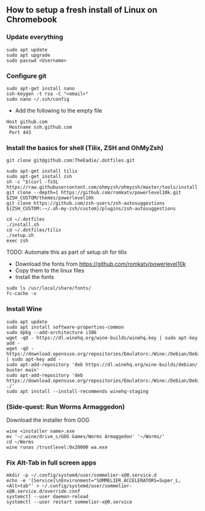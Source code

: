 ## How to setup a fresh install of Linux on Chromebook
### Update everything
```
sudo apt update
sudo apt upgrade
sudo passwd <Username>
```

### Configure git

```
sudo apt-get install nano
ssh-keygen -t rsa -C "<email>"
sudo nano ~/.ssh/config
```

- Add the following to the empty file

```
Host github.com
 Hostname ssh.github.com
 Port 443
```

### Install the basics for shell (Tilix, ZSH and OhMyZsh)

```
git clone git@github.com:TheEadie/.dotfiles.git

sudo apt-get install tilix
sudo apt-get install zsh
sh -c "$(curl -fsSL https://raw.githubusercontent.com/ohmyzsh/ohmyzsh/master/tools/install.sh)"
git clone --depth=1 https://github.com/romkatv/powerlevel10k.git $ZSH_CUSTOM/themes/powerlevel10k
git clone https://github.com/zsh-users/zsh-autosuggestions ${ZSH_CUSTOM:-~/.oh-my-zsh/custom}/plugins/zsh-autosuggestions

cd ~/.dotfiles
./install.sh
cd ~/.dotfiles/tilix
./setup.sh
exec zsh
```

TODO: Automate this as part of setup.sh for tilix
 - Download the fonts from https://github.com/romkatv/powerlevel10k
 - Copy them to the linux files
 - Install the fonts

```
sudo ls /usr/local/share/fonts/
fc-cache -v
```

### Install Wine
```
sudo apt update
sudo apt install software-properties-common
sudo dpkg --add-architecture i386
wget -qO - https://dl.winehq.org/wine-builds/winehq.key | sudo apt-key add -
wget -qO - https://download.opensuse.org/repositories/Emulators:/Wine:/Debian/Debian_10/Release.key | sudo apt-key add -
sudo apt-add-repository 'deb https://dl.winehq.org/wine-builds/debian/ buster main'
sudo apt-add-repository 'deb https://download.opensuse.org/repositories/Emulators:/Wine:/Debian/Debian_10/ ./'
sudo apt install --install-recommends winehq-staging
```

### (Side-quest: Run Worms Armaggedon)
Download the installer from GOG
```
wine <installer name>.exe
mv '~/.wine/drive_c/GOG Games/Worms Armaggedon' '~/Worms/'
cd ~/Worms
wine runas /trustlevel:0x20000 wa.exe

```
### Fix Alt-Tab in full screen apps

```
mkdir -p ~/.config/systemd/user/sommelier-x@0.service.d
echo -e '[Service]\nEnvironment="SOMMELIER_ACCELERATORS=Super_L,<Alt>tab"' > ~/.config/systemd/user/sommelier-x@0.service.d/override.conf
systemctl --user daemon-reload
systemctl --user restart sommelier-x@0.service
```